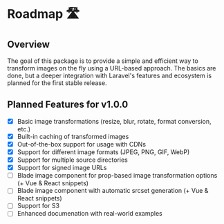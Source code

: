 # Roadmap 🛣️

## Overview
The goal of this package is to provide a simple and efficient way to transform images on the fly using a URL-based approach.
The basics are done, but a deeper integration with Laravel's features and ecosystem is planned for the first stable release.

## Planned Features for v1.0.0
- [x] Basic image transformations (resize, blur, rotate, format conversion, etc.)
- [x] Built-in caching of transformed images
- [x] Out-of-the-box support for usage with CDNs
- [x] Support for different image formats (JPEG, PNG, GIF, WebP)
- [x] Support for multiple source directories
- [x] Support for signed image URLs
- [ ] Blade image component for prop-based image transformation options (+ Vue & React snippets)
- [ ] Blade image component with automatic srcset generation (+ Vue & React snippets)
- [ ] Support for S3
- [ ] Enhanced documenation with real-world examples

